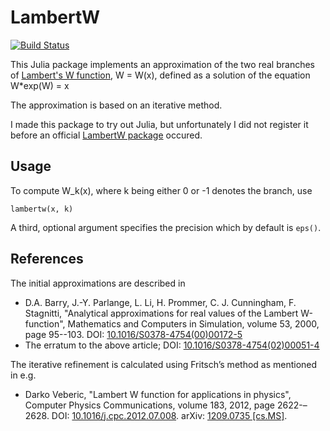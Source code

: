 # LambertW #

[![Build Status](https://travis-ci.org/robertdj/LambertW.jl.svg?branch=master)](https://travis-ci.org/robertdj/LambertW.jl)

This Julia package implements an approximation of the two real branches of [Lambert's W function](https://en.wikipedia.org/wiki/Lambert_W_function), W = W(x), defined as a solution of the equation W*exp(W) = x

The approximation is based on an iterative method.

I made this package to try out Julia, but unfortunately I did not register it before an official [LambertW package](https://github.com/jlapeyre/LambertW.jl) occured.


## Usage ##

To compute W_k(x), where k being either 0 or -1 denotes the branch, use
	
	lambertw(x, k)

A third, optional argument specifies the precision which by default is `eps()`.


## References ##

The initial approximations are described in

* D.A. Barry, J.-Y. Parlange, L. Li, H. Prommer, C. J. Cunningham, F. Stagnitti, "Analytical approximations for real values of the Lambert W-function", Mathematics and Computers in Simulation, volume 53, 2000, page 95--103.
DOI: [10.1016/S0378-4754(00)00172-5](https://dx.doi.org/10.1016/S0378-4754(00)00172-5)
* The erratum to the above article; DOI: [10.1016/S0378-4754(02)00051-4](https://dx.doi.org/10.1016/S0378-4754(02)00051-4)

The iterative refinement is calculated using Fritsch’s method as mentioned in e.g.

* Darko Veberic, "Lambert W function for applications in physics", Computer Physics Communications, volume 183, 2012, page 2622-–2628.
DOI: [10.1016/j.cpc.2012.07.008](http://dx.doi.org/10.1016/j.cpc.2012.07.008).
arXiv: [1209.0735 [cs.MS]](http://arxiv.org/abs/1209.0735).

